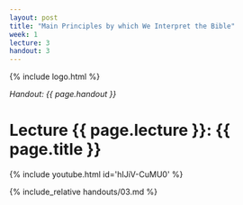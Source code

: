 ```yaml
---
layout: post
title: "Main Principles by which We Interpret the Bible"
week: 1
lecture: 3
handout: 3
---
```


{% include logo.html %}

*Handout: {{ page.handout }}*

# Lecture {{ page.lecture }}: {{ page.title }}

{% include youtube.html id='hIJiV-CuMU0' %}

{% include_relative handouts/03.md %}